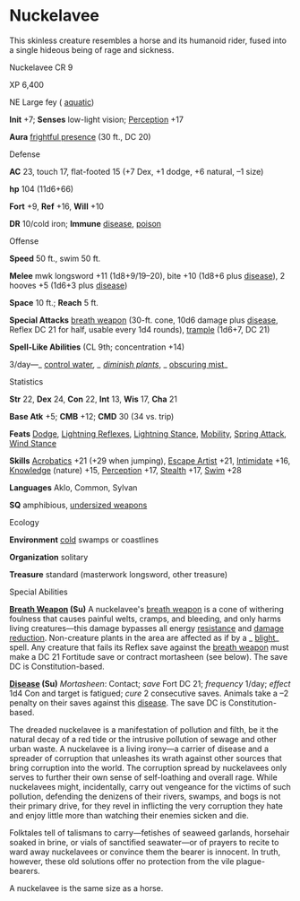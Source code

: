# Nuckelavee

This skinless creature resembles a horse and its humanoid rider, fused into a single hideous being of rage and sickness.

Nuckelavee CR 9

XP 6,400

NE Large fey ( [aquatic](/pathfinderRPG/prd/monsters/creatureTypes.html#_aquatic-subtype))

**Init** +7; **Senses** low-light vision; [Perception](/pathfinderRPG/prd/skills/perception.html#_perception) +17

**Aura** [frightful presence](/pathfinderRPG/prd/monsters/universalMonsterRules.html#_frightful-presence) (30 ft., DC 20)

Defense

**AC** 23, touch 17, flat-footed 15 (+7 Dex, +1 dodge, +6 natural, –1 size)

**hp** 104 (11d6+66)

**Fort** +9, **Ref** +16, **Will** +10

**DR** 10/cold iron; **Immune** [disease](/pathfinderRPG/prd/monsters/universalMonsterRules.html#_disease-(ex-or-su)), [poison](/pathfinderRPG/prd/monsters/universalMonsterRules.html#_poison-(ex-or-su))

Offense

**Speed** 50 ft., swim 50 ft.

**Melee** mwk longsword +11 (1d8+9/19–20), bite +10 (1d8+6 plus [disease](/pathfinderRPG/prd/monsters/universalMonsterRules.html#_disease-(ex-or-su))), 2 hooves +5 (1d6+3 plus [disease](/pathfinderRPG/prd/monsters/universalMonsterRules.html#_disease-(ex-or-su)))

**Space** 10 ft.; **Reach** 5 ft.

**Special Attacks** [breath weapon](/pathfinderRPG/prd/monsters/universalMonsterRules.html#_breath-weapon) (30-ft. cone, 10d6 damage plus [disease](/pathfinderRPG/prd/monsters/universalMonsterRules.html#_disease-(ex-or-su)), Reflex DC 21 for half, usable every 1d4 rounds), [trample](/pathfinderRPG/prd/monsters/universalMonsterRules.html#_trample) (1d6+7, DC 21)

**Spell-Like Abilities** (CL 9th; concentration +14)

3/day—_ [control water](/pathfinderRPG/prd/spells/controlWater.html#_control-water)_, _ [diminish plants](/pathfinderRPG/prd/spells/diminishPlants.html#_diminish-plants)_, _ [obscuring mist](/pathfinderRPG/prd/spells/obscuringMist.html#_obscuring-mist)_

Statistics

**Str** 22, **Dex** 24, **Con** 22, **Int** 13, **Wis** 17, **Cha** 21

**Base Atk** +5; **CMB** +12; **CMD** 30 (34 vs. trip)

**Feats** [Dodge](/pathfinderRPG/prd/feats.html#_dodge), [Lightning Reflexes](/pathfinderRPG/prd/feats.html#_lightning-reflexes), [Lightning Stance](/pathfinderRPG/prd/feats.html#_lightning-stance), [Mobility](/pathfinderRPG/prd/feats.html#_mobility), [Spring Attack](/pathfinderRPG/prd/feats.html#_spring-attack), [Wind Stance](/pathfinderRPG/prd/feats.html#_wind-stance)

**Skills** [Acrobatics](/pathfinderRPG/prd/skills/acrobatics.html#_acrobatics) +21 (+29 when jumping), [Escape Artist](/pathfinderRPG/prd/skills/escapeArtist.html#_escape-artist) +21, [Intimidate](/pathfinderRPG/prd/skills/intimidate.html#_intimidate) +16, [Knowledge](/pathfinderRPG/prd/skills/knowledge.html#_knowledge) (nature) +15, [Perception](/pathfinderRPG/prd/skills/perception.html#_perception) +17, [Stealth](/pathfinderRPG/prd/skills/stealth.html#_stealth) +17, [Swim](/pathfinderRPG/prd/skills/swim.html#_swim) +28

**Languages** Aklo, Common, Sylvan

**SQ** amphibious, [undersized weapons](/pathfinderRPG/prd/monsters/universalMonsterRules.html#_undersized-weapons)

Ecology

**Environment** [cold](/pathfinderRPG/prd/monsters/creatureTypes.html#_cold-subtype) swamps or coastlines

**Organization** solitary

**Treasure** standard (masterwork longsword, other treasure)

Special Abilities

**[Breath Weapon](/pathfinderRPG/prd/monsters/universalMonsterRules.html#_breath-weapon) (Su)** A nuckelavee's [breath weapon](/pathfinderRPG/prd/monsters/universalMonsterRules.html#_breath-weapon) is a cone of withering foulness that causes painful welts, cramps, and bleeding, and only harms living creatures—this damage bypasses all energy [resistance](/pathfinderRPG/prd/monsters/universalMonsterRules.html#_resistance) and [damage reduction](/pathfinderRPG/prd/monsters/universalMonsterRules.html#_damage-reduction-(ex-or-su)). Non-creature plants in the area are affected as if by a _ [blight](/pathfinderRPG/prd/spells/blight.html#_blight)_ spell. Any creature that fails its Reflex save against the [breath weapon](/pathfinderRPG/prd/monsters/universalMonsterRules.html#_breath-weapon) must make a DC 21 Fortitude save or contract mortasheen (see below). The save DC is Constitution-based.

**[Disease](/pathfinderRPG/prd/monsters/universalMonsterRules.html#_disease-(ex-or-su)) (Su)** _Mortasheen_: Contact; _save_ Fort DC 21; _frequency_ 1/day; _effect_ 1d4 Con and target is fatigued; _cure_ 2 consecutive saves. Animals take a –2 penalty on their saves against this [disease](/pathfinderRPG/prd/monsters/universalMonsterRules.html#_disease-(ex-or-su)). The save DC is Constitution-based.

The dreaded nuckelavee is a manifestation of pollution and filth, be it the natural decay of a red tide or the intrusive pollution of sewage and other urban waste. A nuckelavee is a living irony—a carrier of disease and a spreader of corruption that unleashes its wrath against other sources that bring corruption into the world. The corruption spread by nuckelavees only serves to further their own sense of self-loathing and overall rage. While nuckelavees might, incidentally, carry out vengeance for the victims of such pollution, defending the denizens of their rivers, swamps, and bogs is not their primary drive, for they revel in inflicting the very corruption they hate and enjoy little more than watching their enemies sicken and die.

Folktales tell of talismans to carry—fetishes of seaweed garlands, horsehair soaked in brine, or vials of sanctified seawater—or of prayers to recite to ward away nuckelavees or convince them the bearer is innocent. In truth, however, these old solutions offer no protection from the vile plague-bearers.

A nuckelavee is the same size as a horse.

